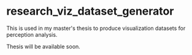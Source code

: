 # research_viz_dataset_generator
This is used in my master's thesis to produce visualization datasets for perception analysis.

Thesis will be available soon.
